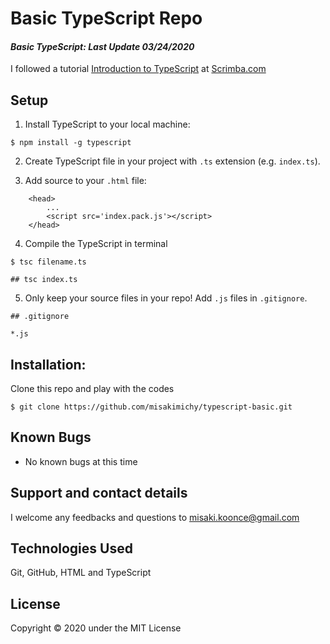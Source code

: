 # Basic TypeScript Repo

#### _Basic TypeScript: Last Update 03/24/2020_

I followed a tutorial [Introduction to TypeScript](https://scrimba.com/g/gintrototypescript) at [Scrimba.com](https://scrimba.com/)


## Setup
1. Install TypeScript to your local machine:
```
$ npm install -g typescript
```

2. Create TypeScript file in your project with `.ts` extension (e.g. `index.ts`).

3. Add source to your `.html` file:
```
    <head>
        ...
        <script src='index.pack.js'></script>
    </head>
```

4. Compile the TypeScript in terminal
```
$ tsc filename.ts

## tsc index.ts
```

5. Only keep your source files in your repo! Add `.js` files in `.gitignore`.
```
## .gitignore

*.js

```

## Installation:
Clone this repo and play with the codes
```
$ git clone https://github.com/misakimichy/typescript-basic.git
```


## Known Bugs
- No known bugs at this time

## Support and contact details
I welcome any feedbacks and questions to misaki.koonce@gmail.com

## Technologies Used
Git, GitHub, HTML and TypeScript

## License
Copyright © 2020 under the MIT License


